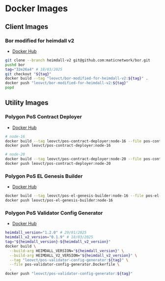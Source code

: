# Docker Images

## Client Images

### Bor modified for heimdall v2

- [Docker Hub](https://hub.docker.com/r/leovct/bor-modified-for-heimdall-v2)

```bash
git clone --branch heimdall-v2 git@github.com:maticnetwork/bor.git
pushd bor
tag="32e26a4" # 18/03/2025
git checkout "${tag}"
docker build --tag "leovct/bor-modified-for-heimdall-v2:${tag}" .
docker push "leovct/bor-modified-for-heimdall-v2:${tag}"
popd
```

## Utility Images

### Polygon PoS Contract Deployer

- [Docker Hub](https://hub.docker.com/r/leovct/pos-contract-deployer)

```bash
# node-16
docker build --tag leovct/pos-contract-deployer:node-16 --file pos-contract-deployer-node-16.Dockerfile .
docker push leovct/pos-contract-deployer:node-16

# node-20
docker build --tag leovct/pos-contract-deployer:node-20 --file pos-contract-deployer-node-20.Dockerfile .
docker push leovct/pos-contract-deployer:node-20
```

### Polygon PoS EL Genesis Builder

- [Docker Hub](https://hub.docker.com/r/leovct/pos-el-genesis-builder)

```bash
docker build --tag leovct/pos-el-genesis-builder:node-16 --file pos-el-genesis-builder.Dockerfile .
docker push leovct/pos-el-genesis-builder:node-16
```

### Polygon PoS Validator Config Generator

- [Docker Hub](https://hub.docker.com/r/leovct/pos-validator-config-generator)

```bash
heimdall_version="1.2.0" # 29/01/2025
heimdall_v2_version="0.1.9" # 18/03/2025
tag="${heimdall_version}-${heimdall_v2_version}"
docker build \
  --build-arg HEIMDALL_VERSION="${heimdall_version}" \
  --build-arg HEIMDALL_V2_VERSION="${heimdall_v2_version}" \
  --tag "leovct/pos-validator-config-generator:${tag}" \
  --file pos-validator-config-generator.Dockerfile \
  .
docker push "leovct/pos-validator-config-generator:${tag}"
```
